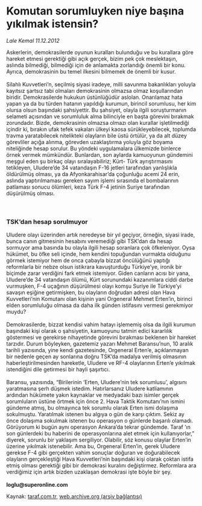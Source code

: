 # Komutan sorumluyken niye başına yıkılmak istensin?

*Lale Kemal 11.12.2012*

<div class="yazi">Askerlerin, demokrasilerde oyunun kuralları bulunduğu ve bu kurallara göre hareket etmesi gerektiği gibi açık gerçek, bizim pek çok meslektaşın, aslında bilmediği, bilmediği için de anlamakta zorlandığı önemli bir konu. Ayrıca, demokrasinin bu temel ilkesini bilmemek de önemli bir kusur.<br/><br/>Silahlı Kuvvetleri’n, seçilmiş siyasi iradeye, milli savunma bakanlıkları yoluyla kayıtsız şartsız tabi olmaları demokrasinin olmazsa olmaz koşullarından biridir. Demokrasilerde hukukun üstünlüğüdür aslolan. Onarılamaz hata yapan ya da bu türden hatanın yapıldığı kurumun, birincil sorumlusu, her kim olursa olsun başındaki şahsiyettir. Bu şahsiyet, olayla ilgili soruşturmanın selameti açısından ve sorumluluk alma bilinciyle en başta görevini bırakmak zorundadır. Bizde, demokrasinin olmazsa olmazı olan kurallar işletilmediği içindir ki, bırakın ufak tefek vakaları ülkeyi kaosa sürükleyebilecek, toplumda travma yaratabilecek nitelikteki olayların bile üstü örtülür, ya da alt düzey görevliler açığa alınma, görevden uzaklaştırma yoluyla göz boyama niteliğinde hesap sorulur. Bu yöndeki uygulamalara ülkemizde binlerce örnek vermek mümkündür. Bunlardan, son aylarda kamuoyunun gündemini meşgul eden şu birkaç olayı sıralayabiliriz; Kürt- Türk ayrıştırmasını tetikleyen, Uludere’de 34 vatandaşın F-16 jetleri tarafından yanlışlıkla öldürülmüş olması, ya da Afyonkarahisar’da çoğunluğu acemi 24 erin, aslında yaptırılmaması gereken sayım işlemi sırasında el bombalarının patlaması sonucu ölümleri, keza Türk F-4 jetinin Suriye tarafından düşürülmüş olması.<br/><br/><br/>
<h3>TSK’dan hesap sorulmuyor</h3>Uludere olayı üzerinden artık neredeyse bir yıl geçiyor, örneğin, siyasi irade, bunca canın gitmesinin hesabını veremediği gibi TSK’dan da hesap sormuyor ama basında bu olayla ilgili hesap soranlara çok öfkeleniyor. Oysa hükümet, bu öfke seli içinde, hem kendini topuğundan vurmakta olduğunu görmek istemiyor hem de onca çabayla bizzat öncülüğünü yaptığı reformlarla bir nebze olsun istikrara kavuşturduğu Türkiye’ye, ironik bir biçimde zarar verdiğini fark etmek istemiyor. Giden canların acısı bir yana, Uludere’de 34 vatandaşın ölümü, Kürt sorunundaki kazanımlara ciddi darbe vurmuşken, F-4 uçağının düşürülmesi olayı komşu Suriye ile Türkiye’yi savaşın eşiğine getirmişken, bu olayların doğrudan adresi olan Hava Kuvvetleri’nin Komutanı olan kişinin yani Orgeneral Mehmet Erten’in, birinci elden sorumluluğu olmasa da daha ilk günden istifasını vermesi gerekmiyor muydu?<br/><br/>Demokrasilerde, bizzat kendisi vahim hatayı işlememiş olsa da ilgili kurumun başındaki kişi olarak o şahsiyetin, kamuoyunu tatmin edici kararlılık göstermesi ve gerekirse nihayetinde görevini bırakması beklenen bir hareket tarzıdır. Durum böyleyken, gazetemiz yazarı Mehmet Baransu’nun, 10 aralık tarihli yazısında, yine kendi gazetesinde, Orgeneral Erten’e, açıklanmayan bir nedenle geçen ay sonlarına doğru TSK’da madalya verilmiş olmasının haberleştirilmesinden hareketle, Uludere ve RF-4 olaylarının Erten’e yıkılmak istendiğini dile getirmesi bir hayli şaşırtıcı.<br/><br/>Baransu, yazısında, “Birilerinin ‘Erten, Uludere’nin tek sorumlusu’, algısını yaratmasına şerh düşmek istedim. Hatırlarsanız Uludere katliamının ardından hükümete yakın kaynaklar ve medyadaki bazı isimler gerçek sorumluların üstüne örtmek için önce 2. Hava Taktik Komutanı’nın ismini gündeme atmış, bu olmayınca tek sorumlu olarak Erten ismi dolaşıma sokulmuştu. Yaratılmak istenen bu algıya o gün de karşı çıktım. Sekiz ay önce dolaşıma sokulmak istenen bu operasyon o günlerde başarılı olamadı. Görüyorum ki bugün aynı operasyon Ankara’da tekrar gündemde. Taraf ‘ın son günlerdeki bu haberini de operasyonlarına alet etmek için kullanıyorlar,” diyerek, sorunlu bir yaklaşım sergiliyor. Olabilir, söz konusu olaylar Erten’in üzerine yıkılmak istenebilir. Ama bu, Orgeneral Erten’in, gerek Uludere gerekse F-4 gibi gerçekten vahim sonuçlar doğuran ve doğurabilecek olayların gerçekleştiği Hava Kuvvetleri’nin başındaki kişi olarak çoktan istifa etmiş olması gerektiği gibi bir demokrasi kuralını değiştirmez. Reformlara ara verdiğimiz için artık bizden uzaklaşan demokrasi işte böyle bir şey.<br/><br/><strong>loglu@superonline.com<br/></strong>
</div>

Kaynak: [taraf.com.tr](http://www.taraf.com.tr/lale-kemal/makale-komutan-sorumluyken-niye-basina-yikilmak-istensin.htm), [web.archive.org (arşiv bağlantısı)](http://web.archive.org/web/20130818010515/http://www.taraf.com.tr/lale-kemal/makale-komutan-sorumluyken-niye-basina-yikilmak-istensin.htm)
